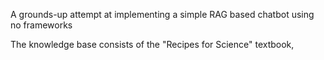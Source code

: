 A grounds-up attempt at implementing a simple RAG based chatbot using no frameworks

The knowledge base consists of the "Recipes for Science" textbook,

